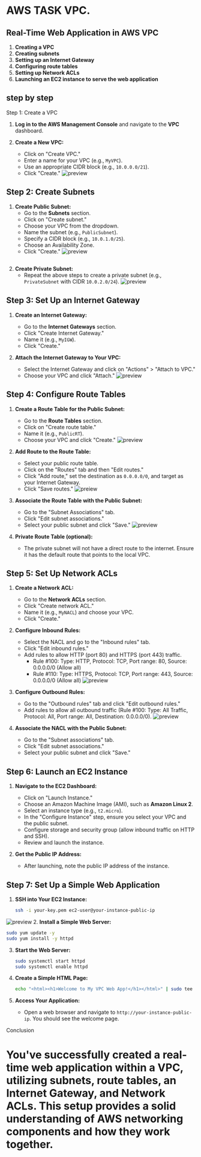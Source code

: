 # AWS TASK VPC.
## Real-Time Web Application in AWS VPC
1. **Creating a VPC**
2. **Creating subnets**
3. **Setting up an Internet Gateway**
4. **Configuring route tables**
5. **Setting up Network ACLs**
6. **Launching an EC2 instance to serve the web application**

## step by step 
Step 1: Create a VPC

1. **Log in to the AWS Management Console** and navigate to the **VPC** dashboard.

2. **Create a New VPC:**
   - Click on "Create VPC."
   - Enter a name for your VPC (e.g., `MyVPC`).
   - Use an appropriate CIDR block (e.g., `10.0.0.0/21`).
   - Click "Create."
   ![preview](1.png)
## Step 2: Create Subnets

1. **Create Public Subnet:**
   - Go to the **Subnets** section.
   - Click on "Create subnet."
   - Choose your VPC from the dropdown.
   - Name the subnet (e.g., `PublicSubnet`).
   - Specify a CIDR block (e.g., `10.0.1.0/25`).
   - Choose an Availability Zone.
   - Click "Create."
    ![preview](2.png)

## 
2. **Create Private Subnet:**
   - Repeat the above steps to create a private subnet (e.g., `PrivateSubnet` with CIDR `10.0.2.0/24`).
   ![preview](./3.png)
## Step 3: Set Up an Internet Gateway
1. **Create an Internet Gateway:**
   - Go to the **Internet Gateways** section.
   - Click "Create Internet Gateway."
   - Name it (e.g., `MyIGW`).
   - Click "Create."

2. **Attach the Internet Gateway to Your VPC:**
   - Select the Internet Gateway and click on "Actions" > "Attach to VPC."
   - Choose your VPC and click "Attach."
![preview](./4.png)
## Step 4: Configure Route Tables

1. **Create a Route Table for the Public Subnet:**
   - Go to the **Route Tables** section.
   - Click on "Create route table."
   - Name it (e.g., `PublicRT`).
   - Choose your VPC and click "Create."
   ![preview](./5.png)

2. **Add Route to the Route Table:**
   - Select your public route table.
   - Click on the "Routes" tab and then "Edit routes."
   - Click "Add route," set the destination as `0.0.0.0/0`, and target as your Internet Gateway.
   - Click "Save routes."
   ![preiew](6.png)

3. **Associate the Route Table with the Public Subnet:**
   - Go to the "Subnet Associations" tab.
   - Click "Edit subnet associations."
   - Select your public subnet and click "Save."
   ![preview](./7.png)

4. **Private Route Table (optional):**
   - The private subnet will not have a direct route to the internet. Ensure it has the default route that points to the local VPC.
## Step 5: Set Up Network ACLs

1. **Create a Network ACL:**
   - Go to the **Network ACLs** section.
   - Click "Create network ACL."
   - Name it (e.g., `MyNACL`) and choose your VPC.
   - Click "Create."
   

2. **Configure Inbound Rules:**
   - Select the NACL and go to the "Inbound rules" tab.
   - Click "Edit inbound rules."
   - Add rules to allow HTTP (port 80) and HTTPS (port 443) traffic.
     - Rule #100: Type: HTTP, Protocol: TCP, Port range: 80, Source: 0.0.0.0/0 (Allow all)
     - Rule #110: Type: HTTPS, Protocol: TCP, Port range: 443, Source: 0.0.0.0/0 (Allow all)
   ![preview](./8.png)
3. **Configure Outbound Rules:**
   - Go to the "Outbound rules" tab and click "Edit outbound rules."
   - Add rules to allow all outbound traffic (Rule #100: Type: All Traffic, Protocol: All, Port range: All, Destination: 0.0.0.0/0).
    ![preview](./9.png)
4. **Associate the NACL with the Public Subnet:**
   - Go to the "Subnet associations" tab.
   - Click "Edit subnet associations."
   - Select your public subnet and click "Save."
## Step 6: Launch an EC2 Instance

1. **Navigate to the EC2 Dashboard:**
   - Click on "Launch Instance."
   - Choose an Amazon Machine Image (AMI), such as **Amazon Linux 2**.
   - Select an instance type (e.g., `t2.micro`).
   - In the "Configure Instance" step, ensure you select your VPC and the public subnet.
   - Configure storage and security group (allow inbound traffic on HTTP and SSH).
   - Review and launch the instance.

2. **Get the Public IP Address:**
   - After launching, note the public IP address of the instance.
## Step 7: Set Up a Simple Web Application

1. **SSH into Your EC2 Instance:**
   ```bash
   ssh -i your-key.pem ec2-user@your-instance-public-ip
   ```
  ![preview](./10.png)
2. **Install a Simple Web Server:**
   ```bash
   sudo yum update -y
   sudo yum install -y httpd
   ```

3. **Start the Web Server:**
   ```bash
   sudo systemctl start httpd
   sudo systemctl enable httpd
   ```

4. **Create a Simple HTML Page:**
   ```bash
   echo "<html><h1>Welcome to My VPC Web App!</h1></html>" | sudo tee /var/www/html/index.html
   ```

5. **Access Your Application:**
   - Open a web browser and navigate to `http://your-instance-public-ip`. You should see the welcome page.

Conclusion

# You've successfully created a real-time web application within a VPC, utilizing subnets, route tables, an Internet Gateway, and Network ACLs. This setup provides a solid understanding of AWS networking components and how they work together.
